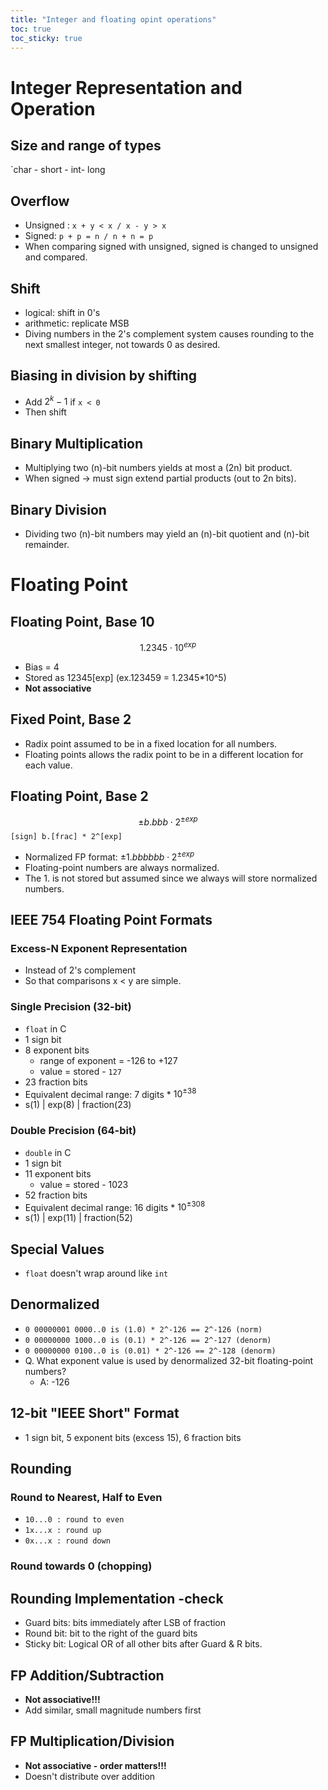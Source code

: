 ```yaml
---
title: "Integer and floating opint operations"
toc: true
toc_sticky: true
---
```


# Integer Representation and Operation

## Size and range of types
`char - short - int- long

## Overflow
- Unsigned : `x + y < x / x - y > x`
- Signed: `p + p = n / n + n = p`
- When comparing signed with unsigned, signed is changed to unsigned and compared.

## Shift
- logical: shift in 0's
- arithmetic: replicate MSB
- Diving numbers in the 2's complement system causes rounding to the next smallest integer, not towards 0 as desired.

## Biasing in division by shifting
- Add $2^k-1$ if `x < 0` 
- Then shift

## Binary Multiplication
- Multiplying two (n)-bit numbers yields at most a (2n) bit product.
- When signed → must sign extend partial products (out to 2n bits).

## Binary Division
- Dividing two (n)-bit numbers may yield an (n)-bit quotient and (n)-bit remainder.


# Floating Point

## Floating Point, Base 10
$$
1.2345 \cdot 10^{exp}
$$
- Bias = 4
- Stored as 12345[exp] (ex.123459 = 1.2345*10^5)
- **Not associative**

## Fixed Point, Base 2
- Radix point assumed to be in a fixed location for all numbers.
- Floating points allows the radix point to be in a different location for each value.

## Floating Point, Base 2
$$
\pm b.bbb \cdot 2^{\pm exp}
$$
`[sign] b.[frac] * 2^[exp]`

- Normalized FP format: $\pm 1.bbbbbb \cdot 2^{\pm exp}$
- Floating-point numbers are always normalized.
- The 1. is not stored but assumed since we always will store normalized numbers.

## IEEE 754 Floating Point Formats
### Excess-N Exponent Representation
- Instead of 2's complement
- So that comparisons x < y are simple.
### Single Precision (32-bit)
- `float` in C
- 1 sign bit
- 8 exponent bits
    - range of exponent = -126 to +127
    - value = stored - `127`
- 23 fraction bits
- Equivalent decimal range: 7 digits * $10^{\pm 38}$
- s(1) | exp(8) | fraction(23)

### Double Precision (64-bit)
- `double` in C
- 1 sign bit
- 11 exponent bits
    - value = stored - 1023
- 52 fraction bits
- Equivalent decimal range: 16 digits * $10^{\pm 308}$
- s(1) | exp(11) | fraction(52)

## Special Values
- `float` doesn't wrap around like `int`

## Denormalized
- `0 00000001 0000..0 is (1.0) * 2^-126 == 2^-126 (norm)`
- `0 00000000 1000..0 is (0.1) * 2^-126 == 2^-127 (denorm)`
- `0 00000000 0100..0 is (0.01) * 2^-126 == 2^-128 (denorm)`
- Q. What exponent value is used by denormalized 32-bit floating-point numbers? 
    - A: -126

## 12-bit "IEEE Short" Format
- 1 sign bit, 5 exponent bits (excess 15), 6 fraction bits

## Rounding
### Round to Nearest, Half to Even
- `10...0 : round to even`
- `1x...x : round up`
- `0x...x : round down`
### Round towards 0 (chopping)


## Rounding Implementation -check
- Guard bits: bits immediately after LSB of fraction
- Round bit: bit to the right of the guard bits
- Sticky bit: Logical OR of all other bits after Guard & R bits.

## FP Addition/Subtraction
- **Not associative!!!**
- Add similar, small magnitude numbers first

## FP Multiplication/Division
- **Not associative - order matters!!!**
- Doesn't distribute over addition